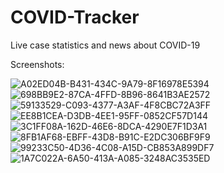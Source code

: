 # COVID-Tracker

Live case statistics and news about COVID-19

Screenshots:

![A02ED04B-B431-434C-9A79-8F16978E5394](https://user-images.githubusercontent.com/58920635/80153712-eac89000-8572-11ea-92b8-a16544143449.png)
![698BB9E2-87CA-4FFD-8B96-8641B3AE2572](https://user-images.githubusercontent.com/58920635/80153710-e9976300-8572-11ea-87a9-54fb4d016a75.png)
![59133529-C093-4377-A3AF-4F8CBC72A3FF](https://user-images.githubusercontent.com/58920635/80153715-eb612680-8572-11ea-8948-a69002710e6a.png)
![EE8B1CEA-D3DB-4EE1-95FF-0852CF57D144](https://user-images.githubusercontent.com/58920635/80153704-e69c7280-8572-11ea-9d01-f7e7ff29b74f.png)
![3C1FF08A-162D-46E6-8DCA-4290E7F1D3A1](https://user-images.githubusercontent.com/58920635/80153708-e8fecc80-8572-11ea-9729-60f4f74453d1.png)
![8FB1AF68-EBFF-43D8-B91C-E2DC306BF9F9](https://user-images.githubusercontent.com/58920635/80153720-ebf9bd00-8572-11ea-8cf9-dd5fe68a7a60.png)
![99233C50-4D36-4C08-A15D-CB853A899DF7](https://user-images.githubusercontent.com/58920635/80153721-ed2aea00-8572-11ea-94e1-98edb4109c7b.png)
![1A7C022A-6A50-413A-A085-3248AC3535ED](https://user-images.githubusercontent.com/58920635/80153733-ef8d4400-8572-11ea-8490-b4153fee3647.png)
